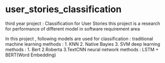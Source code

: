 # user_stories_classification
third year project : Classification for User Stories 
this project is a research for performance of different model in software requirement area

In this project , following models are used for classification :
traditional machine learning methods : 1. KNN 2. Native Bayies 3. SVM
deep learning methods : 1. Bert 2.Roberta 3.TextCNN
neural network methods : LSTM + BERT(Word Embedding)



